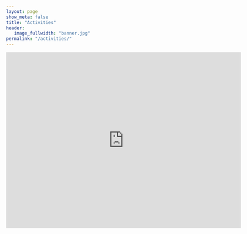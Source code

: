 ```yaml
---
layout: page
show_meta: false
title: "Activities"
header:
   image_fullwidth: "banner.jpg"
permalink: "/activities/"
---
```

<iframe src="https://calendar.google.com/calendar/embed?src=64cakap669rr95f8dbqtn3i97k%40group.calendar.google.com&ctz=Asia/Tokyo" style=" border-width:0 " width="640" height="480" frameborder="0" scrolling="no"></iframe>
